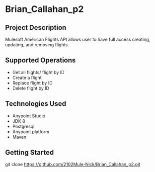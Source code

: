 # Brian_Callahan_p2

## Project Description

Mulesoft American Flights API allows user to have full access creating, updating, and removing flights.
 
## Supported Operations
 * Get all flights/ flight by ID
 * Create a flight
 * Replace flight by ID
 * Delete flight by ID

## Technologies Used
 
 * Anypoint Studio
 * JDK 8
 * Postgresql
 * Anypoint platform
 * Maven

## Getting Started

git clone https://github.com/2102Mule-Nick/Brian_Callahan_p2.git

